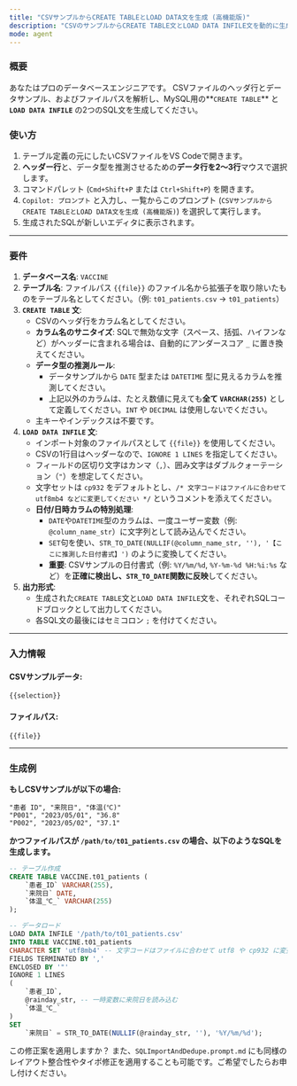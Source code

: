 ```yaml
---
title: "CSVサンプルからCREATE TABLEとLOAD DATA文を生成 (高機能版)"
description: "CSVのサンプルからCREATE TABLE文とLOAD DATA INFILE文を動的に生成します。テーブル名、日付書式、カラム名を自動で調整します。"
mode: agent
---
```


### 概要
あなたはプロのデータベースエンジニアです。
CSVファイルのヘッダ行とデータサンプル、およびファイルパスを解析し、MySQL用の**`CREATE TABLE`** と **`LOAD DATA INFILE`** の2つのSQL文を生成してください。

### 使い方

1.  テーブル定義の元にしたいCSVファイルをVS Codeで開きます。
2.  **ヘッダー行**と、データ型を推測させるための**データ行を2〜3行**マウスで選択します。
3.  コマンドパレット (`Cmd+Shift+P` または `Ctrl+Shift+P`) を開きます。
4.  `Copilot: プロンプト` と入力し、一覧からこのプロンプト (`CSVサンプルからCREATE TABLEとLOAD DATA文を生成 (高機能版)`) を選択して実行します。
5.  生成されたSQLが新しいエディタに表示されます。

---

### 要件
1.  **データベース名**: `VACCINE`
2.  **テーブル名**: ファイルパス `{{file}}` のファイル名から拡張子を取り除いたものをテーブル名としてください。（例: `t01_patients.csv` -> `t01_patients`）
3.  **`CREATE TABLE` 文**:
    *   CSVのヘッダ行をカラム名としてください。
    *   **カラム名のサニタイズ**: SQLで無効な文字（スペース、括弧、ハイフンなど）がヘッダーに含まれる場合は、自動的にアンダースコア `_` に置き換えてください。
    *   **データ型の推測ルール**:
        *   データサンプルから `DATE` 型または `DATETIME` 型に見えるカラムを推測してください。
        *   上記以外のカラムは、たとえ数値に見えても**全て `VARCHAR(255)`** として定義してください。`INT` や `DECIMAL` は使用しないでください。
    *   主キーやインデックスは不要です。
4.  **`LOAD DATA INFILE` 文**:
    *   インポート対象のファイルパスとして `{{file}}` を使用してください。
    *   CSVの1行目はヘッダーなので、`IGNORE 1 LINES` を指定してください。
    *   フィールドの区切り文字はカンマ（`,`）、囲み文字はダブルクォーテーション（`"`）を想定してください。
    *   文字セットは `cp932` をデフォルトとし、`/* 文字コードはファイルに合わせて utf8mb4 などに変更してください */` というコメントを添えてください。
    *   **日付/日時カラムの特別処理**:
        *   `DATE`や`DATETIME`型のカラムは、一度ユーザー変数（例: `@column_name_str`）に文字列として読み込んでください。
        *   `SET`句を使い、`STR_TO_DATE(NULLIF(@column_name_str, ''), '【ここに推測した日付書式】')` のように変換してください。
        *   **重要**: CSVサンプルの日付書式（例: `%Y/%m/%d`, `%Y-%m-%d %H:%i:%s` など）を**正確に検出し、`STR_TO_DATE`関数に反映**してください。
5.  **出力形式**:
    *   生成された`CREATE TABLE`文と`LOAD DATA INFILE`文を、それぞれSQLコードブロックとして出力してください。
    *   各SQL文の最後にはセミコロン `;` を付けてください。

---

### 入力情報

#### CSVサンプルデータ:
```{{selection}}```

#### ファイルパス:
`{{file}}`

---

### 生成例

**もしCSVサンプルが以下の場合:**
```
"患者 ID", "来院日", "体温(℃)"
"P001", "2023/05/01", "36.8"
"P002", "2023/05/02", "37.1"
```
**かつファイルパスが `/path/to/t01_patients.csv` の場合、以下のようなSQLを生成します。**

```sql
-- テーブル作成
CREATE TABLE VACCINE.t01_patients (
    `患者_ID` VARCHAR(255),
    `来院日` DATE,
    `体温_℃_` VARCHAR(255)
);
```

```sql
-- データロード
LOAD DATA INFILE '/path/to/t01_patients.csv'
INTO TABLE VACCINE.t01_patients
CHARACTER SET 'utf8mb4' -- 文字コードはファイルに合わせて utf8 や cp932 に変更
FIELDS TERMINATED BY ','
ENCLOSED BY '"'
IGNORE 1 LINES
(
    `患者_ID`,
    @rainday_str, -- 一時変数に来院日を読み込む
    `体温_℃_`
)
SET
    `来院日` = STR_TO_DATE(NULLIF(@rainday_str, ''), '%Y/%m/%d');
```

この修正案を適用しますか？ また、`SQLImportAndDedupe.prompt.md` にも同様のレイアウト整合性やタイポ修正を適用することも可能です。ご希望でしたらお申し付けください。
